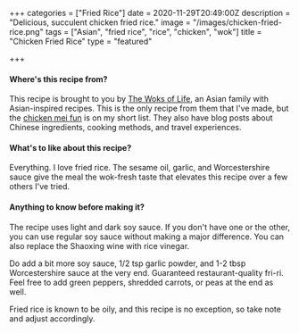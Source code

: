 +++
categories = ["Fried Rice"]
date = 2020-11-29T20:49:00Z
description = "Delicious, succulent chicken fried rice."
image = "/images/chicken-fried-rice.png"
tags = ["Asian", "fried rice", "rice", "chicken", "wok"]
title = "Chicken Fried Rice"
type = "featured"

+++
#### Where's this recipe from?

This recipe is brought to you by [The Woks of Life](https://thewoksoflife.com/classic-chicken-fried-rice/ "Woks of Life"), an Asian family with Asian-inspired recipes. This is the only recipe from them that I've made, but the [chicken mei fun](https://thewoksoflife.com/chicken-mei-fun/ "Chicken Mei Fun") is on my short list. They also have blog posts about Chinese ingredients, cooking methods, and travel experiences.

#### What's to like about this recipe?

Everything. I love fried rice. The sesame oil, garlic, and Worcestershire sauce give the meal the wok-fresh taste that elevates this recipe over a few others I've tried.

#### Anything to know before making it?

The recipe uses light and dark soy sauce. If you don't have one or the other, you can use regular soy sauce without making a major difference. You can also replace the Shaoxing wine with rice vinegar.

Do add a bit more soy sauce, 1/2 tsp garlic powder, and 1-2 tbsp Worcestershire sauce at the very end. Guaranteed restaurant-quality fri-ri. Feel free to add green peppers, shredded carrots, or peas at the end as well.

Fried rice is known to be oily, and this recipe is no exception, so take note and adjust accordingly.